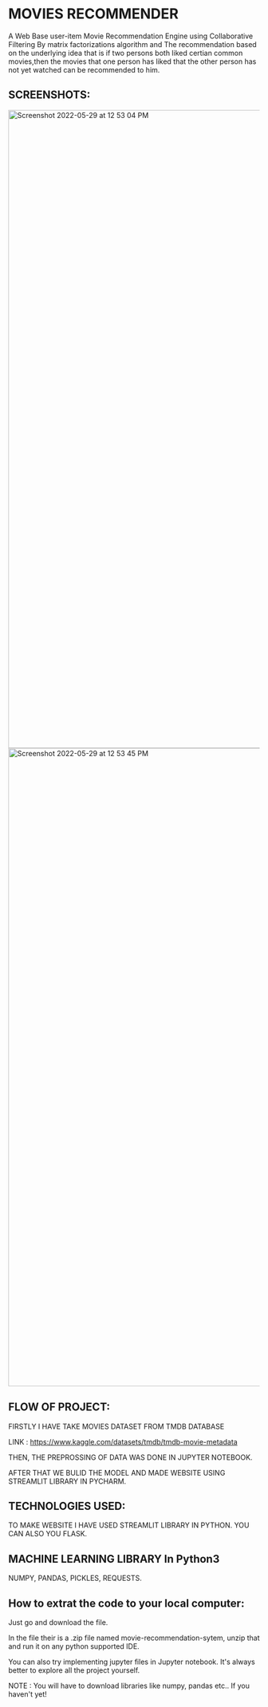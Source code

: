 # MOVIES RECOMMENDER
 
A Web Base user-item Movie Recommendation Engine using Collaborative Filtering By matrix factorizations algorithm and The recommendation based on the underlying idea that is if two persons both liked certian common movies,then the movies that one person has liked that the other person has not yet watched can be recommended to him.


## SCREENSHOTS:


<img width="1280" alt="Screenshot 2022-05-29 at 12 53 04 PM" src="https://user-images.githubusercontent.com/106427890/170857093-e376ce41-6745-4b08-b844-78a6abbf3554.png">


<img width="1280" alt="Screenshot 2022-05-29 at 12 53 45 PM" src="https://user-images.githubusercontent.com/106427890/170857097-d4f70013-d868-49d5-b739-f2381c99ed76.png">

## FLOW OF PROJECT:


FIRSTLY I HAVE TAKE MOVIES DATASET FROM TMDB DATABASE

LINK : https://www.kaggle.com/datasets/tmdb/tmdb-movie-metadata


THEN, THE PREPROSSING OF DATA WAS DONE IN JUPYTER NOTEBOOK.

AFTER THAT WE BULID THE MODEL AND MADE WEBSITE USING STREAMLIT LIBRARY IN PYCHARM.


## TECHNOLOGIES USED:


TO MAKE WEBSITE I HAVE USED STREAMLIT LIBRARY IN PYTHON. YOU CAN ALSO YOU FLASK.

## MACHINE LEARNING LIBRARY In Python3


NUMPY, PANDAS, PICKLES, REQUESTS.


## How to extrat the code to your local computer:


Just go and download the file.


In the file their is a .zip file named movie-recommendation-sytem, unzip that and run it on any python supported IDE.

You can also try implementing jupyter files in Jupyter notebook. It's always better to explore all the project yourself.

NOTE : You will have to download libraries like numpy, pandas etc.. If you haven't yet!
